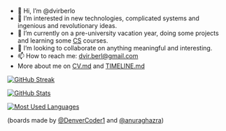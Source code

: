 - 👋 Hi, I’m @dvirberlo
- 👀 I’m interested in new technologies, complicated systems and ingenious and revolutionary ideas.
- 🌱 I’m currently on a pre-university vacation year, doing some projects and learning some [CS](https://github.com/ossu/computer-science#core-systems) courses.
- 💞️ I’m looking to collaborate on anything meaningful and interesting.
- 📫 How to reach me: dvir.berl@gmail.com
- More about me on [CV.md](./CV.md) and [TIMELINE.md](./TIMELINE.md)
<!---
dvirberlo/dvirberlo is a ✨ special ✨ repository because its `README.md` (this file) appears on your GitHub profile.
You can click the Preview link to take a look at your changes.
--->

[![GitHub Streak](http://github-readme-streak-stats.herokuapp.com?user=dvirberlo&theme=noctis-minimus&hide_border=true)](http://github-readme-streak-stats.herokuapp.com?user=dvirberlo&theme=noctis-minimus&hide_border=true)

[![GitHub Stats](https://github-readme-stats.vercel.app/api?username=dvirberlo&bg_color=60,1b2932,2b6962&title_color=d3b692&text_color=c5cdd3&icon_color=72b7c0&show_icons=true&hide_border=true)](https://github-readme-stats.vercel.app/api?username=dvirberlo&bg_color=60,1b2932,2b6962&title_color=d3b692&text_color=c5cdd3&icon_color=72b7c0&show_icons=true&hide_border=true)

[![Most Used Languages](https://github-readme-stats.vercel.app/api/top-langs/?username=dvirberlo&layout=compact&&bg_color=60,1b2932,2b6962&title_color=d3b692&text_color=c5cdd3&hide_border=true&langs_count=10)](https://github-readme-stats.vercel.app/api/top-langs/?username=dvirberlo&layout=compact&&bg_color=60,1b2932,2b6962&title_color=d3b692&text_color=c5cdd3&hide_border=true&langs_count=10)


(boards made by [@DenverCoder1](https://github.com/DenverCoder1/github-readme-streak-stats) and [@anuraghazra](https://github.com/anuraghazra/github-readme-stats))
